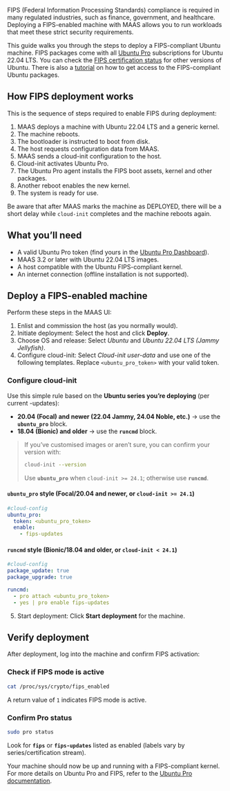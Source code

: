 FIPS (Federal Information Processing Standards) compliance is required in many regulated industries, such as finance, government, and healthcare. Deploying a FIPS-enabled machine with MAAS allows you to run workloads that meet these strict security requirements.

This guide walks you through the steps to deploy a FIPS-compliant Ubuntu machine.
FIPS packages come with all [Ubuntu Pro](https://ubuntu.com/pro) subscriptions for Ubuntu 22.04 LTS. You can check the [FIPS certification status](https://ubuntu.com/security/certifications/docs) for other versions of Ubuntu. There is also a [tutorial](https://ubuntu.com/tutorials/ubuntu-fips) on how to get access to the FIPS-compliant Ubuntu packages.

## How FIPS deployment works

This is the sequence of steps required to enable FIPS during deployment:

1. MAAS deploys a machine with Ubuntu 22.04 LTS and a generic kernel.
2. The machine reboots.
3. The bootloader is instructed to boot from disk.
4. The host requests configuration data from MAAS.
5. MAAS sends a cloud-init configuration to the host.
6. Cloud-init activates Ubuntu Pro.
7. The Ubuntu Pro agent installs the FIPS boot assets, kernel and other packages.
8. Another reboot enables the new kernel.
9. The system is ready for use.

Be aware that after MAAS marks the machine as DEPLOYED, there will be a short delay while `cloud-init` completes and the machine reboots again.

## What you’ll need

- A valid Ubuntu Pro token (find yours in the [Ubuntu Pro Dashboard](https://ubuntu.com/pro/dashboard)).
- MAAS 3.2 or later with Ubuntu 22.04 LTS images.
- A host compatible with the Ubuntu FIPS-compliant kernel.
- An internet connection (offline installation is not supported).

## Deploy a FIPS-enabled machine

Perform these steps in the MAAS UI:

1. Enlist and commission the host (as you normally would).
2. Initiate deployment: Select the host and click **Deploy**.
3. Choose OS and release: Select *Ubuntu* and *Ubuntu 22.04 LTS (Jammy Jellyfish)*.
4. Configure cloud-init:
   Select *Cloud-init user-data* and use one of the following templates.
   Replace `<ubuntu_pro_token>` with your valid token.

### Configure cloud-init

Use this simple rule based on the **Ubuntu series you’re deploying** (per current -updates):

- **20.04 (Focal) and newer (22.04 Jammy, 24.04 Noble, etc.)** → use the **`ubuntu_pro`** block.
- **18.04 (Bionic) and older** → use the **`runcmd`** block.

> If you’ve customised images or aren’t sure, you can confirm your version with:
> ```bash
> cloud-init --version
> ```
> Use **`ubuntu_pro`** when `cloud-init >= 24.1`; otherwise use **`runcmd`**.

#### `ubuntu_pro` style (Focal/20.04 and newer, or `cloud-init >= 24.1`)
```yaml
#cloud-config
ubuntu_pro:
  token: <ubuntu_pro_token>
  enable:
    - fips-updates
```

#### `runcmd` style (Bionic/18.04 and older, or `cloud-init < 24.1`)
```yaml
#cloud-config
package_update: true
package_upgrade: true

runcmd:
  - pro attach <ubuntu_pro_token>
  - yes | pro enable fips-updates
```

5. Start deployment: Click **Start deployment** for the machine.

## Verify deployment

After deployment, log into the machine and confirm FIPS activation:

### Check if FIPS mode is active
```bash
cat /proc/sys/crypto/fips_enabled
```
A return value of `1` indicates FIPS mode is active.

### Confirm Pro status
```bash
sudo pro status
```
Look for **`fips`** or **`fips-updates`** listed as enabled (labels vary by series/certification stream).

Your machine should now be up and running with a FIPS-compliant kernel.
For more details on Ubuntu Pro and FIPS, refer to the [Ubuntu Pro documentation](https://ubuntu.com/pro/docs).
